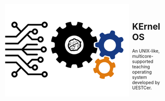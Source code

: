 <p align="center">
<img width="400" height="300" align="left" style="float: left; margin: 0 10px 0 0;" src="./KErnelOS.png" alt="KErnelOS"/>
</br>
<h1>KErnelOS</h1> 
An UNIX-like, multicore-supported teaching operating system developed by UESTCer.
</p>
